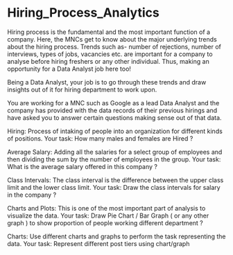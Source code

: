 # Hiring_Process_Analytics

Hiring process is the fundamental and the most important function of a company. Here, the MNCs get to know about the major underlying trends about the hiring process. Trends such as- number of rejections, number of interviews, types of jobs, vacancies etc. are important for a company to analyse before hiring freshers or any other individual. Thus, making an opportunity for a Data Analyst job here too!

Being a Data Analyst, your job is to go through these trends and draw insights out of it for hiring department to work upon.

You are working for a MNC such as Google as a lead Data Analyst and the company has provided with the data records of their previous hirings and have asked you to answer certain questions making sense out of that data.

Hiring: Process of intaking of people into an organization for different kinds of positions. Your task: How many males and females are Hired ?

Average Salary: Adding all the salaries for a select group of employees and then dividing the sum by the number of employees in the group. Your task: What is the average salary offered in this company ?

Class Intervals: The class interval is the difference between the upper class limit and the lower class limit. Your task: Draw the class intervals for salary in the company ?

Charts and Plots: This is one of the most important part of analysis to visualize the data. Your task: Draw Pie Chart / Bar Graph ( or any other graph ) to show proportion of people working different department ?

Charts: Use different charts and graphs to perform the task representing the data. Your task: Represent different post tiers using chart/graph
